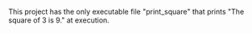  This project has the only executable file "print_square" that prints "The square of 3 is 9." at execution.
